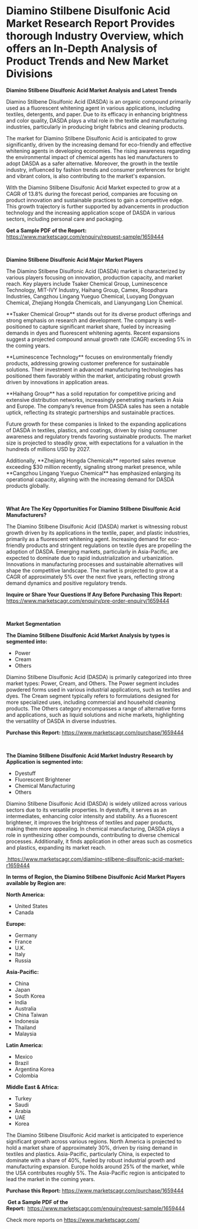 <p><h1>Diamino Stilbene Disulfonic Acid Market Research Report Provides thorough Industry Overview, which offers an In-Depth Analysis of Product Trends and New Market Divisions</h1></p><p><strong>Diamino Stilbene Disulfonic Acid Market Analysis and Latest Trends</strong></p>
<p><p>Diamino Stilbene Disulfonic Acid (DASDA) is an organic compound primarily used as a fluorescent whitening agent in various applications, including textiles, detergents, and paper. Due to its efficacy in enhancing brightness and color quality, DASDA plays a vital role in the textile and manufacturing industries, particularly in producing bright fabrics and cleaning products.</p><p>The market for Diamino Stilbene Disulfonic Acid is anticipated to grow significantly, driven by the increasing demand for eco-friendly and effective whitening agents in developing economies. The rising awareness regarding the environmental impact of chemical agents has led manufacturers to adopt DASDA as a safer alternative. Moreover, the growth in the textile industry, influenced by fashion trends and consumer preferences for bright and vibrant colors, is also contributing to the market's expansion.</p><p>With the Diamino Stilbene Disulfonic Acid Market expected to grow at a CAGR of 13.8% during the forecast period, companies are focusing on product innovation and sustainable practices to gain a competitive edge. This growth trajectory is further supported by advancements in production technology and the increasing application scope of DASDA in various sectors, including personal care and packaging.</p></p>
<p><strong>Get a Sample PDF of the Report:&nbsp;</strong> <a href="https://www.marketscagr.com/enquiry/request-sample/1659444?utm_campaign=2476&utm_medium=2&utm_source=Github&utm_content=ia&utm_term=31032025&utm_id=diamino-stilbene-disulfonic-acid">https://www.marketscagr.com/enquiry/request-sample/1659444</a></p>
<p>&nbsp;</p>
<p><strong>Diamino Stilbene Disulfonic Acid Major Market Players</strong></p>
<p><p>The Diamino Stilbene Disulfonic Acid (DASDA) market is characterized by various players focusing on innovation, production capacity, and market reach. Key players include Tsaker Chemical Group, Luminescence Technology, MIT-IVY Industry, Haihang Group, Camex, Roopdhara Industries, Cangzhou Lingang Yueguo Chemical, Luoyang Dongyuan Chemical, Zhejiang Hongda Chemicals, and Lianyungang Lion Chemical.</p><p>**Tsaker Chemical Group** stands out for its diverse product offerings and strong emphasis on research and development. The company is well-positioned to capture significant market share, fueled by increasing demands in dyes and fluorescent whitening agents. Recent expansions suggest a projected compound annual growth rate (CAGR) exceeding 5% in the coming years.</p><p>**Luminescence Technology** focuses on environmentally friendly products, addressing growing customer preference for sustainable solutions. Their investment in advanced manufacturing technologies has positioned them favorably within the market, anticipating robust growth driven by innovations in application areas.</p><p>**Haihang Group** has a solid reputation for competitive pricing and extensive distribution networks, increasingly penetrating markets in Asia and Europe. The company’s revenue from DASDA sales has seen a notable uptick, reflecting its strategic partnerships and sustainable practices.</p><p>Future growth for these companies is linked to the expanding applications of DASDA in textiles, plastics, and coatings, driven by rising consumer awareness and regulatory trends favoring sustainable products. The market size is projected to steadily grow, with expectations for a valuation in the hundreds of millions USD by 2027.</p><p>Additionally, **Zhejiang Hongda Chemicals** reported sales revenue exceeding $30 million recently, signaling strong market presence, while **Cangzhou Lingang Yueguo Chemical** has emphasized enlarging its operational capacity, aligning with the increasing demand for DASDA products globally.</p></p>
<p>&nbsp;</p>
<p><strong>What Are The Key Opportunities For Diamino Stilbene Disulfonic Acid Manufacturers?</strong></p>
<p><p>The Diamino Stilbene Disulfonic Acid (DASDA) market is witnessing robust growth driven by its applications in the textile, paper, and plastic industries, primarily as a fluorescent whitening agent. Increasing demand for eco-friendly products and stringent regulations on textile dyes are propelling the adoption of DASDA. Emerging markets, particularly in Asia-Pacific, are expected to dominate due to rapid industrialization and urbanization. Innovations in manufacturing processes and sustainable alternatives will shape the competitive landscape. The market is projected to grow at a CAGR of approximately 5% over the next five years, reflecting strong demand dynamics and positive regulatory trends.</p></p>
<p><strong>Inquire or Share Your Questions If Any Before Purchasing This Report:</strong> <a href="https://www.marketscagr.com/enquiry/pre-order-enquiry/1659444?utm_campaign=2476&utm_medium=2&utm_source=Github&utm_content=ia&utm_term=31032025&utm_id=diamino-stilbene-disulfonic-acid">https://www.marketscagr.com/enquiry/pre-order-enquiry/1659444</a></p>
<p>&nbsp;</p>
<p><strong>Market Segmentation</strong></p>
<p><strong>The Diamino Stilbene Disulfonic Acid Market Analysis by types is segmented into:</strong></p>
<p><ul><li>Power</li><li>Cream</li><li>Others</li></ul></p>
<p><p>Diamino Stilbene Disulfonic Acid (DASDA) is primarily categorized into three market types: Power, Cream, and Others. The Power segment includes powdered forms used in various industrial applications, such as textiles and dyes. The Cream segment typically refers to formulations designed for more specialized uses, including commercial and household cleaning products. The Others category encompasses a range of alternative forms and applications, such as liquid solutions and niche markets, highlighting the versatility of DASDA in diverse industries.</p></p>
<p><strong>Purchase this Report:&nbsp;</strong><a href="https://www.marketscagr.com/purchase/1659444?utm_campaign=2476&utm_medium=2&utm_source=Github&utm_content=ia&utm_term=31032025&utm_id=diamino-stilbene-disulfonic-acid">https://www.marketscagr.com/purchase/1659444</a></p>
<p>&nbsp;</p>
<p><strong>The Diamino Stilbene Disulfonic Acid Market Industry Research by Application is segmented into:</strong></p>
<p><ul><li>Dyestuff</li><li>Fluorescent Brightener</li><li>Chemical Manufacturing</li><li>Others</li></ul></p>
<p><p>Diamino Stilbene Disulfonic Acid (DASDA) is widely utilized across various sectors due to its versatile properties. In dyestuffs, it serves as an intermediates, enhancing color intensity and stability. As a fluorescent brightener, it improves the brightness of textiles and paper products, making them more appealing. In chemical manufacturing, DASDA plays a role in synthesizing other compounds, contributing to diverse chemical processes. Additionally, it finds application in other areas such as cosmetics and plastics, expanding its market reach.</p></p>
<p><a href="https://www.marketscagr.com/diamino-stilbene-disulfonic-acid-market-r1659444?utm_campaign=2476&utm_medium=2&utm_source=Github&utm_content=ia&utm_term=31032025&utm_id=diamino-stilbene-disulfonic-acid">&nbsp;https://www.marketscagr.com/diamino-stilbene-disulfonic-acid-market-r1659444</a></p>
<p><strong>In terms of Region, the Diamino Stilbene Disulfonic Acid Market Players available by Region are:</strong></p>
<p>
    <p> <strong> North America: </strong>
        <ul>
            <li>United States</li>
            <li>Canada</li>
        </ul>
        </p> 
    <p> <strong> Europe: </strong>
        <ul>
            <li>Germany</li>
            <li>France</li>
            <li>U.K.</li>
            <li>Italy</li>
            <li>Russia</li>
        </ul>
        </p> 
    <p> <strong> Asia-Pacific: </strong>
        <ul>
            <li>China</li>
            <li>Japan</li>
            <li>South Korea</li>
            <li>India</li>
            <li>Australia</li>
            <li>China Taiwan</li>
            <li>Indonesia</li>
            <li>Thailand</li>
            <li>Malaysia</li>
        </ul>
        </p> 
    <p> <strong> Latin America: </strong>
        <ul>
            <li>Mexico</li>
            <li>Brazil</li>
            <li>Argentina Korea</li>
            <li>Colombia</li>
        </ul>
        </p> 
    <p> <strong> Middle East & Africa: </strong>
        <ul>
            <li>Turkey</li>
            <li>Saudi</li>
            <li>Arabia</li>
            <li>UAE</li>
            <li>Korea</li>
        </ul>
    </p>
    </p>
<p><p>The Diamino Stilbene Disulfonic Acid market is anticipated to experience significant growth across various regions. North America is projected to hold a market share of approximately 30%, driven by rising demand in textiles and plastics. Asia-Pacific, particularly China, is expected to dominate with a share of 40%, fueled by robust industrial growth and manufacturing expansion. Europe holds around 25% of the market, while the USA contributes roughly 5%. The Asia-Pacific region is anticipated to lead the market in the coming years.</p></p>
<p><strong>Purchase this Report: </strong><a href="https://www.marketscagr.com/purchase/1659444?utm_campaign=2476&utm_medium=2&utm_source=Github&utm_content=ia&utm_term=31032025&utm_id=diamino-stilbene-disulfonic-acid">https://www.marketscagr.com/purchase/1659444</a></p>
<p>&nbsp;<strong>Get a Sample PDF of the Report:&nbsp;&nbsp;</strong><a href="https://www.marketscagr.com/enquiry/request-sample/1659444?utm_campaign=2476&utm_medium=2&utm_source=Github&utm_content=ia&utm_term=31032025&utm_id=diamino-stilbene-disulfonic-acid">https://www.marketscagr.com/enquiry/request-sample/1659444</a></p>
<p><strong></strong></p>
<p>Check more reports on <a href="https://www.marketscagr.com/?utm_campaign=2476&utm_medium=2&utm_source=Github&utm_content=ia&utm_term=31032025&utm_id=diamino-stilbene-disulfonic-acid">https://www.marketscagr.com/</a></p>